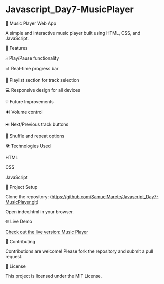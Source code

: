 # Javascript_Day7-MusicPlayer
🎵 Music Player Web App

A simple and interactive music player built using HTML, CSS, and JavaScript.

🚀 Features

🎶 Play/Pause functionality

📊 Real-time progress bar

📜 Playlist section for track selection

💻 Responsive design for all devices

💡 Future Improvements

🔊 Volume control

⏭️ Next/Previous track buttons

🔁 Shuffle and repeat options

🛠️ Technologies Used

HTML

CSS

JavaScript

📂 Project Setup

Clone the repository:
(https://github.com/SamuelMarete/Javascript_Day7-MusicPlayer.git)


Open index.html in your browser.

🌐 Live Demo

[Check out the live version: Music Player](https://astonishing-cobbler-0ed08b.netlify.app/)

🤝 Contributing

Contributions are welcome! Please fork the repository and submit a pull request.

📄 License

This project is licensed under the MIT License.
